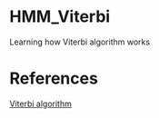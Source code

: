 # HMM_Viterbi

Learning how Viterbi algorithm works

# References

[Viterbi algorithm](https://en.wikipedia.org/wiki/Viterbi_algorithm)
